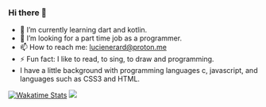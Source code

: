 ### Hi there 👋

- 🌱 I’m currently learning dart and kotlin.
- 🤔 I’m looking for a part time job as a programmer.
- 📫 How to reach me: lucienerard@proton.me
- ⚡ Fun fact: I like to read, to sing, to draw and programming.
- I have a little background with programming languages c, javascript, and languages such as CSS3 and HTML.

[![Wakatime Stats](https://github-readme-stats.vercel.app/api/wakatime?username=erardlucien&theme=white&hide=properties,yaml,text,jshell,batchfile,json,git+config,gitignore+file,IDEA_MODULE,CLASS,CSV,PHP&langs_count=15)](https://wakatime.com/@erardlucien)
![](https://wakatime.com/share/@erardlucien/74079df1-99f5-4695-907a-28100fc0d6ee.svg)
